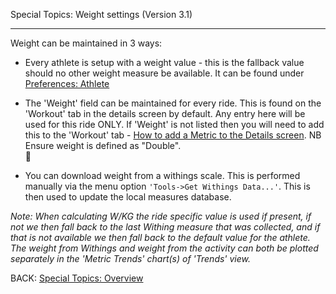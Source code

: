 Special Topics: Weight settings (Version 3.1)
***

Weight can be maintained in 3 ways:
* Every athlete is setup with a weight value - this is the fallback value should no other weight measure be available. It can be found under [Preferences: Athlete](https://github.com/GoldenCheetah/GoldenCheetah/wiki/UG_Preferences_General)

* The 'Weight' field can be maintained for every ride. This is found on the 'Workout' tab in the details screen by default. Any entry here will be used for this ride ONLY.
If 'Weight' is not listed then you will need to add this to the 'Workout' tab - [How to add a Metric to the Details screen](https://github.com/GoldenCheetah/GoldenCheetah/wiki/FAQ-METRICS#how-do-i-add-a-metric-to-the-details-screen-so-i-can-override-it-). NB Ensure weight is defined as "Double".  

* You can download weight from a withings scale. This is performed manually via the menu option `'Tools->Get Withings Data...'`. This is then used to update the local measures
database.

_Note: When calculating W/KG the ride specific value is used if present, if not we then fall back to the last Withing measure that was collected, and if that is not available we then fall back to the default value for the athlete. The weight from Withings and weight from the activity can both be plotted separately in
the 'Metric Trends' chart(s) of 'Trends' view._


BACK: [Special Topics: Overview](https://github.com/GoldenCheetah/GoldenCheetah/wiki/UG_Special-Topics_Overview)